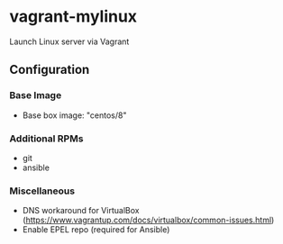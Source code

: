 # vagrant-mylinux
Launch Linux server via Vagrant

## Configuration

### Base Image
- Base box image: "centos/8"

### Additional RPMs
- git
- ansible

### Miscellaneous
- DNS workaround for VirtualBox
  (https://www.vagrantup.com/docs/virtualbox/common-issues.html)
- Enable EPEL repo (required for Ansible)

